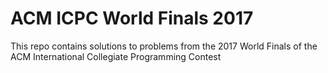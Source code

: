 # ACM ICPC World Finals 2017

This repo contains solutions to problems from the 2017 World Finals of the ACM International Collegiate Programming Contest
